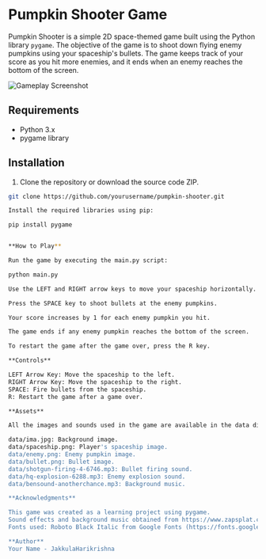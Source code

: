 # Pumpkin Shooter Game

Pumpkin Shooter is a simple 2D space-themed game built using the Python library `pygame`. The objective of the game is to shoot down flying enemy pumpkins using your spaceship's bullets. The game keeps track of your score as you hit more enemies, and it ends when an enemy reaches the bottom of the screen.

![Gameplay Screenshot](screenshot.png)

## Requirements

- Python 3.x
- pygame library

## Installation

1. Clone the repository or download the source code ZIP.

```bash
git clone https://github.com/yourusername/pumpkin-shooter.git

Install the required libraries using pip:

pip install pygame


**How to Play**

Run the game by executing the main.py script:

python main.py

Use the LEFT and RIGHT arrow keys to move your spaceship horizontally.

Press the SPACE key to shoot bullets at the enemy pumpkins.

Your score increases by 1 for each enemy pumpkin you hit.

The game ends if any enemy pumpkin reaches the bottom of the screen.

To restart the game after the game over, press the R key.

**Controls**

LEFT Arrow Key: Move the spaceship to the left.
RIGHT Arrow Key: Move the spaceship to the right.
SPACE: Fire bullets from the spaceship.
R: Restart the game after a game over.

**Assets**

All the images and sounds used in the game are available in the data directory.

data/ima.jpg: Background image.
data/spaceship.png: Player's spaceship image.
data/enemy.png: Enemy pumpkin image.
data/bullet.png: Bullet image.
data/shotgun-firing-4-6746.mp3: Bullet firing sound.
data/hq-explosion-6288.mp3: Enemy explosion sound.
data/bensound-anotherchance.mp3: Background music.

**Acknowledgments**

This game was created as a learning project using pygame.
Sound effects and background music obtained from https://www.zapsplat.com.
Fonts used: Roboto Black Italic from Google Fonts (https://fonts.google.com/specimen/Roboto).

**Author**
Your Name - JakkulaHarikrishna





